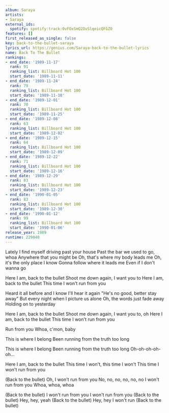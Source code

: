 ```yaml
---
album: Saraya
artists:
- Saraya
external_ids:
  spotify: spotify:track:0vFOxSmQ2DvSlqeicQFGZO
features: []
first_released_as_single: false
key: back-to-the-bullet-saraya
lyrics_url: https://genius.com/Saraya-back-to-the-bullet-lyrics
name: Back To The Bullet
rankings:
- end_date: '1989-11-17'
  rank: 91
  ranking_list: Billboard Hot 100
  start_date: '1989-11-11'
- end_date: '1989-11-24'
  rank: 79
  ranking_list: Billboard Hot 100
  start_date: '1989-11-18'
- end_date: '1989-12-01'
  rank: 70
  ranking_list: Billboard Hot 100
  start_date: '1989-11-25'
- end_date: '1989-12-08'
  rank: 63
  ranking_list: Billboard Hot 100
  start_date: '1989-12-02'
- end_date: '1989-12-15'
  rank: 64
  ranking_list: Billboard Hot 100
  start_date: '1989-12-09'
- end_date: '1989-12-22'
  rank: 71
  ranking_list: Billboard Hot 100
  start_date: '1989-12-16'
- end_date: '1989-12-29'
  rank: 83
  ranking_list: Billboard Hot 100
  start_date: '1989-12-23'
- end_date: '1990-01-05'
  rank: 83
  ranking_list: Billboard Hot 100
  start_date: '1989-12-30'
- end_date: '1990-01-12'
  rank: 99
  ranking_list: Billboard Hot 100
  start_date: '1990-01-06'
release_year: 1989
runtime: 229840
---
```

Lately I find myself driving past your house
Past the bar we used to go, whoa
Anywhere that you might be
Oh, that's where my body leads me
Oh, it's the only place I know
Gonna follow where it leads me
Even if I don't wanna go

Here I am, back to the bullet
Shoot me down again, I want you to
Here I am, back to the bullet
This time I won't run from you

Heard it all before and I know I'll hear it again
"He's no good, better stay away"
But every night when I picture us alone
Oh, the words just fade away
Holding on to yesterday

Here I am, back to the bullet
Shoot me down again, I want you to, oh
Here I am, back to the bullet
This time I won't run from you

Run from you
Whoa, c'mon, baby

This is where I belong
Been running from the truth too long

This is where I belong
Been running from the truth too long
Oh-oh-oh-oh-oh...

Here I am, back to the bullet
This time I won't, this time I won't
This time I won't run from you

(Back to the bullet)
Oh, I won't run from you
No, no, no, no, no, no
I won't run from you
Whoa, whoa, whoa

(Back to the bullet)
I won't run from you
I won't run from you
(Back to the bullet)
Hey, hey, yeah
(Back to the bullet)
Hey, hey
I won't run
(Back to the bullet)
